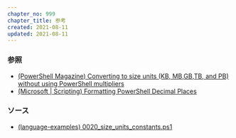```yaml
---
chapter_no: 999
chapter_title: 参考
created: 2021-08-11
updated: 2021-08-11
---
```

### 参照
- [(PowerShell Magazine) Converting to size units (KB, MB,GB,TB, and PB) without using PowerShell multipliers](https://powershellmagazine.com/2013/05/20/converting-to-size-units-kb-mbgbtb-and-pb-without-using-powershell-multipliers/)
- [(Microsoft \| Scripting) Formatting PowerShell Decimal Places](https://devblogs.microsoft.com/scripting/formatting-powershell-decimal-places/)

### ソース
- [(language-examples) 0020_size_units_constants.ps1](https://github.com/fumokmm/language-examples/blob/main/PowerShell/0020_size_units_constants.ps1)
